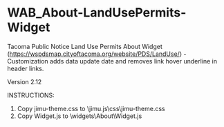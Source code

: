 # WAB_About-LandUsePermits-Widget
Tacoma Public Notice Land Use Permits About Widget (https://wspdsmap.cityoftacoma.org/website/PDS/LandUse/) - Customization adds data update date and removes link hover underline in header links.

Version 2.12

INSTRUCTIONS:
1. Copy jimu-theme.css to \jimu.js\css\jimu-theme.css
2. Copy Widget.js to \widgets\About\Widget.js
